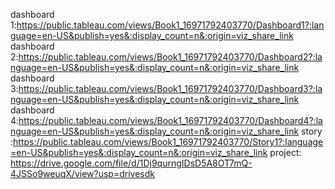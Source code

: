 dashboard 1:https://public.tableau.com/views/Book1_16971792403770/Dashboard1?:language=en-US&publish=yes&:display_count=n&:origin=viz_share_link
dashboard 2:https://public.tableau.com/views/Book1_16971792403770/Dashboard2?:language=en-US&publish=yes&:display_count=n&:origin=viz_share_link
dashboard 3:https://public.tableau.com/views/Book1_16971792403770/Dashboard3?:language=en-US&publish=yes&:display_count=n&:origin=viz_share_link
dashboard 4:https://public.tableau.com/views/Book1_16971792403770/Dashboard4?:language=en-US&publish=yes&:display_count=n&:origin=viz_share_link
story :https://public.tableau.com/views/Book1_16971792403770/Story1?:language=en-US&publish=yes&:display_count=n&:origin=viz_share_link
project: https://drive.google.com/file/d/1Dj9qurngIDsD5A8OT7mQ-4JSSo9weuqX/view?usp=drivesdk
